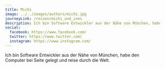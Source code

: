 ```yaml
---
title: Michi
image: ../../images/authors/michi.jpg
journeyLink: /reisen/michi_und_ines
description: Ich bin Software Entwickler aus der Nähe von München, habe den Computer bei Seite gelegt und reise durch die Welt.
social:
  facebook: https://www.facebook.com/
  twitter: https://www.twitter.com/
  instagram: https://www.instagram.com/
---
```


Ich bin Software Entwickler aus der Nähe von München, habe den Computer bei Seite gelegt und reise durch die Welt. 
